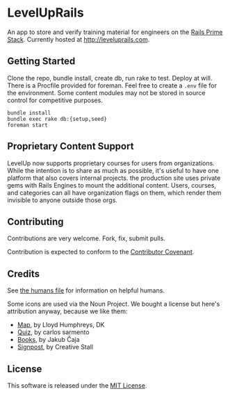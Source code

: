 LevelUpRails
=========

An app to store and verify training material for engineers on the [Rails Prime Stack](http://words.steveklabnik.com/rails-has-two-default-stacks). Currently hosted at http://leveluprails.com.

Getting Started
---------------

Clone the repo, bundle install, create db, run rake to test. Deploy at will.
There is a Procfile provided for foreman. Feel free to create a `.env` file
for the environment. Some content modules may not be stored in source control
for competitive purposes.

    bundle install
    bundle exec rake db:{setup,seed}
    foreman start

Proprietary Content Support
---------------------------

LevelUp now supports proprietary courses for users from organizations. While the intention is to share as much as possible, it's useful to have one platform that also covers internal projects. the production site uses private gems with Rails Engines to mount the additional content. Users, courses, and categories can all have organization flags on them, which render them invisible to anyone outside those orgs.

Contributing
------------

Contributions are very welcome. Fork, fix, submit pulls.

Contribution is expected to conform to the [Contributor Covenant](https://github.com/jmmastey/level_up/blob/master/CODE_OF_CONDUCT.md).

Credits
-------

See [the humans file](public/humans.txt) for information on helpful humans.

Some icons are used via the Noun Project. We bought a license but here's attribution anyway, because we like them:
- [Map](https://thenounproject.com/term/map/96666/), by Lloyd Humphreys, DK
- [Quiz](https://thenounproject.com/term/quiz/117740/), by carlos sarmento
- [Books](https://thenounproject.com/term/books/137857/), by Jakub Čaja
- [Signpost](https://thenounproject.com/term/signpost/116372/), by Creative Stall

License
-------

This software is released under the [MIT License](https://github.com/jmmastey/level_up/blob/master/MIT-LICENSE).
